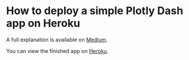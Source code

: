 # How to deploy a simple Plotly Dash app on Heroku

A full explanation is available on [Medium](https://medium.com/p/622a2216eb73/edit).

You can view the finished app on [Heroku](https://flying-dog.herokuapp.com/).
